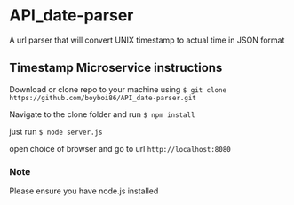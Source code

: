 # API_date-parser

A url parser that will convert UNIX timestamp to actual time in JSON format

## Timestamp Microservice instructions

Download or clone repo to your machine using `$ git clone https://github.com/boyboi86/API_date-parser.git`

Navigate to the clone folder and run `$ npm install`

just run `$ node server.js`

open choice of browser and go to url `http://localhost:8080`

### Note

Please ensure you have node.js installed
